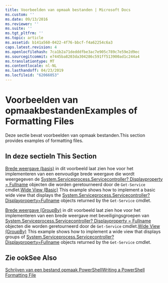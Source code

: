```yaml
---
title: Voorbeelden van opmaak bestanden | Microsoft Docs
ms.custom: ''
ms.date: 09/13/2016
ms.reviewer: ''
ms.suite: ''
ms.tgt_pltfrm: ''
ms.topic: article
ms.assetid: b141a560-0422-4f76-bbcf-f4a62254c6a3
caps.latest.revision: 4
ms.openlocfilehash: 7ca1b2a71dedddfbe3ac7e905c789c7e59e2d9ec
ms.sourcegitcommit: e7445ba8203da304286c591ff513900ad1c244a4
ms.translationtype: MT
ms.contentlocale: nl-NL
ms.lasthandoff: 04/23/2019
ms.locfileid: "62066053"
---
```

# <a name="examples-of-formatting-files"></a><span data-ttu-id="11797-102">Voorbeelden van opmaakbestanden</span><span class="sxs-lookup"><span data-stu-id="11797-102">Examples of Formatting Files</span></span>

<span data-ttu-id="11797-103">Deze sectie bevat voorbeelden van opmaak bestanden.</span><span class="sxs-lookup"><span data-stu-id="11797-103">This section provides examples of formatting files.</span></span>

## <a name="in-this-section"></a><span data-ttu-id="11797-104">In deze sectie</span><span class="sxs-lookup"><span data-stu-id="11797-104">In This Section</span></span>

<span data-ttu-id="11797-105">[Brede weergave (basis)](./wide-view-basic.md) in dit voorbeeld laat zien hoe voor het implementeren van een eenvoudige brede weergave die wordt weergegeven de [System.Serviceprocess.Servicecontroller? Displayproperty = Fullname](/dotnet/api/System.ServiceProcess.ServiceController) objecten die worden geretourneerd door de `Get-Service` cmdlet.</span><span class="sxs-lookup"><span data-stu-id="11797-105">[Wide View (Basic)](./wide-view-basic.md) This example shows how to implement a basic wide view that displays the [System.Serviceprocess.Servicecontroller?Displayproperty=Fullname](/dotnet/api/System.ServiceProcess.ServiceController) objects returned by the `Get-Service` cmdlet.</span></span>

<span data-ttu-id="11797-106">[Brede weergave (GroupBy)](./wide-view-groupby.md) in dit voorbeeld laat zien hoe voor het implementeren van een brede weergave met beveiligingsgroepen van [System.Serviceprocess.Servicecontroller? Displayproperty = Fullname](/dotnet/api/System.ServiceProcess.ServiceController) objecten die worden geretourneerd door de `Get-Service` cmdlet.</span><span class="sxs-lookup"><span data-stu-id="11797-106">[Wide View (GroupBy)](./wide-view-groupby.md) This example shows how to implement a wide view that displays groups of [System.Serviceprocess.Servicecontroller?Displayproperty=Fullname](/dotnet/api/System.ServiceProcess.ServiceController) objects returned by the `Get-Service` cmdlet.</span></span>

## <a name="see-also"></a><span data-ttu-id="11797-107">Zie ook</span><span class="sxs-lookup"><span data-stu-id="11797-107">See Also</span></span>

[<span data-ttu-id="11797-108">Schrijven van een bestand opmaak PowerShell</span><span class="sxs-lookup"><span data-stu-id="11797-108">Writing a PowerShell Formatting File</span></span>](./writing-a-powershell-formatting-file.md)
